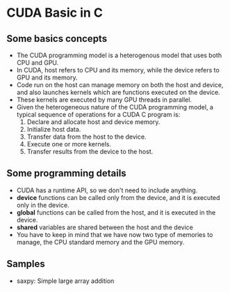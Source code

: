 # CUDA Basic in C

## Some basics concepts

* The CUDA programming model is a heterogenous model that uses both CPU and GPU.
* In CUDA, host refers to CPU and its memory, while the device refers to GPU and its memory.
* Code run on the host can manage memory on both the host and device, and also launches kernels which are functions executed on the device.
* These kernels are executed by many GPU threads in parallel.
* Given the heterogeneous nature of the CUDA programming model, a typical sequence of operations for a CUDA C program is:
    1. Declare and allocate host and device memory.
    2. Initialize host data.
    3. Transfer data from the host to the device.
    4. Execute one or more kernels.
    5. Transfer results from the device to the host.

## Some programming details

* CUDA has a runtime API, so we don't need to include anything.
* __device__ functions can be called only from the device, and it is executed only in the device.
* __global__ functions can be called from the host, and it is executed in the device.
* __shared__ variables are shared between the host and the device
* You have to keep in mind that we have now two type of memories to manage, the CPU standard memory and the GPU memory.

## Samples
* saxpy: Simple large array addition
